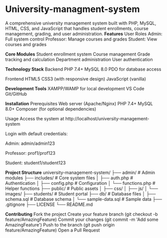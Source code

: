 # University-managment-system
A comprehensive university management system built with PHP, MySQL, HTML, CSS, and JavaScript that handles student enrollments, course management, grading, and user administration.
**Features**
User Roles
Admin: Full system control
Professor: Manage courses and grades
Student: View courses and grades

**Core Modules**
Student enrollment system
Course management
Grade tracking and calculation
Department administration
User authentication

**Technology Stack**
Backend
PHP 7.4+
MySQL 8.0
PDO for database access

Frontend
HTML5
CSS3 (with responsive design)
JavaScript (vanilla)

**Development Tools**
XAMPP/WAMP for local development
VS Code
Git/GitHub

**Installation**
Prerequisites
Web server (Apache/Nginx)
PHP 7.4+
MySQL 8.0+
Composer (for optional dependencies)


Usage
Access the system at http://localhost/university-management-system

Login with default credentials:

Admin: admin/admin123

Professor: prof1/prof123

Student: student1/student123

**Project Structure**
university-management-system/
├── admin/               # Admin modules
├── includes/            # Core system files
│   ├── auth.php         # Authentication
│   ├── config.php       # Configuration
│   └── functions.php    # Helper functions
├── public/              # Public assets
│   ├── css/
│   ├── js/
│   └── images/
├── students/            # Student portal
├── db/                  # Database files
│   ├── schema.sql       # Database schema
│   └── sample-data.sql  # Sample data
├── .gitignore
├── LICENSE
└── README.md

**Contributing**
Fork the project
Create your feature branch (git checkout -b feature/AmazingFeature)
Commit your changes (git commit -m 'Add some AmazingFeature')
Push to the branch (git push origin feature/AmazingFeature)
Open a Pull Request



